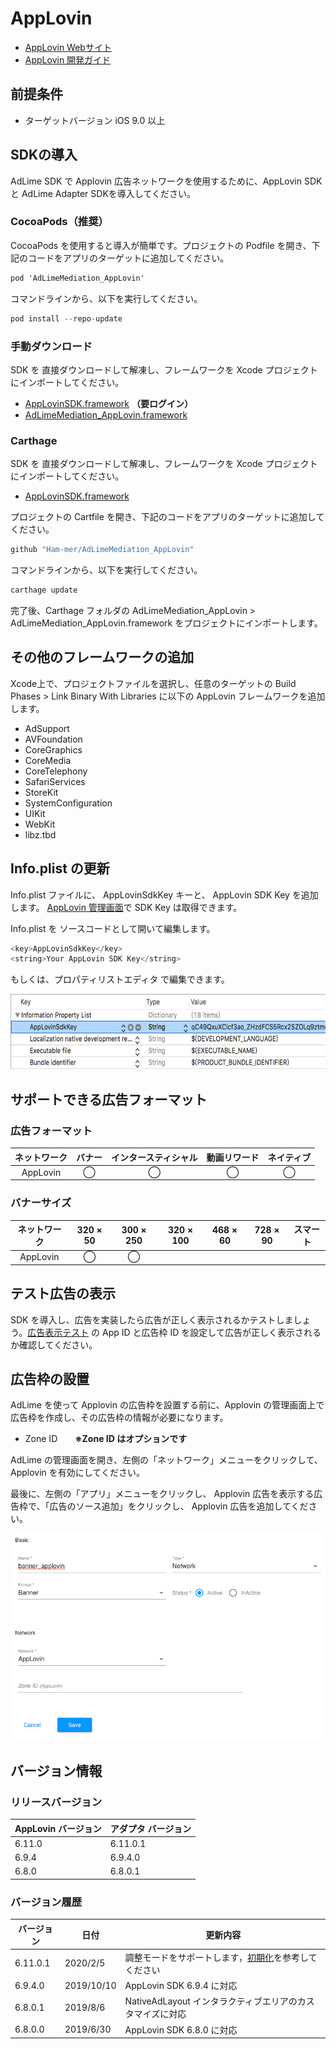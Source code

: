# AppLovin
- [AppLovin Webサイト](https://dash.applovin.com/)
- [AppLovin 開発ガイド](https://dash.applovin.com/docs/integration#iosIntegration)

## 前提条件
- ターゲットバージョン iOS 9.0 以上

## SDKの導入
AdLime SDK で Applovin 広告ネットワークを使用するために、AppLovin SDK と AdLime Adapter SDKを導入してください。

### CocoaPods（推奨）
CocoaPods を使用すると導入が簡単です。プロジェクトの Podfile を開き、下記のコードをアプリのターゲットに追加してください。
```objectivec
pod 'AdLimeMediation_AppLovin'
```

コマンドラインから、以下を実行してください。
```objectivec
pod install --repo-update
```

### 手動ダウンロード
SDK を 直接ダウンロードして解凍し、フレームワークを Xcode プロジェクトにインポートしてください。
- [AppLovinSDK.framework](https://dash.applovin.com/docs/sdk/download?type=ios-main)  **（要ログイン）**
- [AdLimeMediation_AppLovin.framework](https://github.com/Ham-mer/AdLime-iOS-Pub/raw/master/DownloadZip/AdLimeMediation_AppLovin/6.11.0.1.zip)

### Carthage
SDK を 直接ダウンロードして解凍し、フレームワークを Xcode プロジェクトにインポートしてください。
- [AppLovinSDK.framework](https://dash.applovin.com/docs/sdk/download?type=ios-main)

プロジェクトの Cartfile を開き、下記のコードをアプリのターゲットに追加してください。
```objectivec
github "Ham-mer/AdLimeMediation_AppLovin"
```

コマンドラインから、以下を実行してください。
```objectivec
carthage update
```

完了後、Carthage フォルダの AdLimeMediation_AppLovin > AdLimeMediation_AppLovin.framework をプロジェクトにインポートします。

## その他のフレームワークの追加
Xcode上で、プロジェクトファイルを選択し、任意のターゲットの Build Phases > Link Binary With Libraries に以下の AppLovin フレームワークを追加します。

- AdSupport
- AVFoundation
- CoreGraphics
- CoreMedia
- CoreTelephony
- SafariServices
- StoreKit
- SystemConfiguration
- UIKit
- WebKit
- libz.tbd

##  Info.plist の更新
Info.plist ファイルに、 AppLovinSdkKey キーと、 AppLovin SDK Key を追加します。 [AppLovin 管理画面](https://dash.applovin.com/docs/integration#iosIntegration)で SDK Key は取得できます。

Info.plist を ソースコードとして開いて編集します。
```objectivec
<key>AppLovinSdkKey</key>
<string>Your AppLovin SDK Key</string>
```

もしくは、プロパティリストエディタ で編集できます。

<img src="./../images/ios/mediation_applovin_sdk_key_plist.png" height="120"/>

## サポートできる広告フォーマット

### 広告フォーマット
|ネットワーク |バナー |インタースティシャル |動画リワード |ネイティブ |
|:--------:|:----:|:---------------:|:--------:|:-------:|
|AppLovin  |◯     | ◯               | ◯        |◯        |

### バナーサイズ
|ネットワーク |320 × 50  |300 × 250   |320 × 100  |468 × 60  |728 × 90  |スマート    |
|:--------:|:------:|:--------:|:-------:|:------:|:------:|:-------:|
|AppLovin  |◯       |◯         |         |        |        |         |

## テスト広告の表示
SDK を導入し、広告を実装したら広告が正しく表示されるかテストしましょう。[広告表示テスト](./test.md#AppLovin) の App ID と広告枠 ID を設定して広告が正しく表示されるか確認してください。

## 広告枠の設置
AdLime を使って Applovin の広告枠を設置する前に、Applovin の管理画面上で広告枠を作成し、その広告枠の情報が必要になります。
- Zone ID&emsp;&emsp;**※Zone ID はオプションです**

AdLime の管理画面を開き、左側の「ネットワーク」メニューをクリックして、 Applovin を有効にしてください。

最後に、左側の「アプリ」メニューをクリックし、 Applovin 広告を表示する広告枠で、「広告のソース追加」をクリックし、 Applovin 広告を追加してください。

<img src="./../images/ios/mediation_applovin_add_lineitem.png" width="600" />

## バージョン情報

### リリースバージョン
| AppLovin バージョン | アダプタ バージョン |
|:------------------|:-----------------|
| 6.11.0            | 6.11.0.1         |
| 6.9.4             | 6.9.4.0          |
| 6.8.0             | 6.8.0.1          |

### バージョン履歴
| バージョン | 日付       | 更新内容                              |
|----------|-----------|----------------------------------|
| 6.11.0.1 | 2020/2/5  | 調整モードをサポートします，[初期化](./init.md)を参考してください|
| 6.9.4.0  | 2019/10/10| AppLovin SDK 6.9.4 に対応|
| 6.8.0.1  | 2019/8/6  | NativeAdLayout インタラクティブエリアのカスタマイズに対応|
| 6.8.0.0  | 2019/6/30 | AppLovin SDK 6.8.0 に対応|
